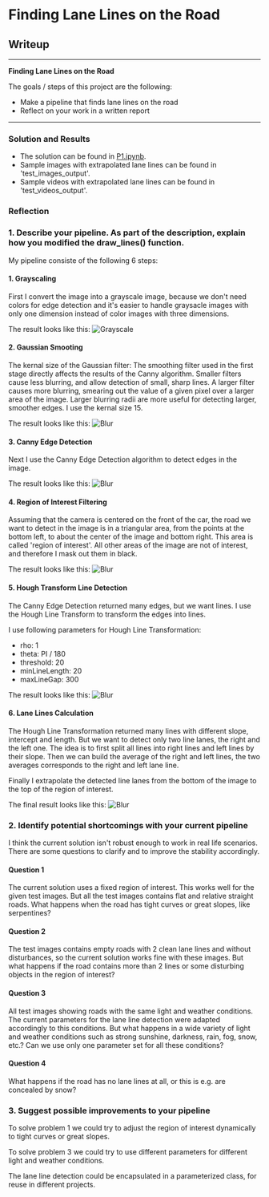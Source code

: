 # **Finding Lane Lines on the Road** 

## Writeup

---

**Finding Lane Lines on the Road**

The goals / steps of this project are the following:
* Make a pipeline that finds lane lines on the road
* Reflect on your work in a written report


[//]: # (Image References)

[img_grayscale]:  ./test_images_output/grayscale.jpg "Grayscale"
[img_blur]:       ./test_images_output/blur.jpg "Blur"
[img_canny]:      ./test_images_output/edge.jpg "Canny"
[img_roi]:        ./test_images_output/roi.jpg "ROI"
[img_hough]:      ./test_images_output/lines.jpg "Hough"
[img_lane_lines]: ./test_images_output/lane_lines.jpg "Lane Lines"

---
### Solution and Results

* The solution can be found in [P1.ipynb](P1.ipynb).
* Sample images with extrapolated lane lines can be found in 'test_images_output'.
* Sample videos with extrapolated lane lines can be found in 'test_videos_output'.

### Reflection

### 1. Describe your pipeline. As part of the description, explain how you modified the draw_lines() function.

My pipeline consiste of the following 6 steps:

#### 1. Grayscaling
First I convert the image into a grayscale image, because we don't need colors for edge detection and it's easier to handle graysacle images with only one dimension instead of color images with three dimensions.

The result looks like this:
![Grayscale][img_grayscale]

#### 2. Gaussian Smooting
The kernal size of the Gaussian filter: The smoothing filter used in the first stage directly affects the results of the Canny algorithm. Smaller filters cause less blurring, and allow detection of small, sharp lines. A larger filter causes more blurring, smearing out the value of a given pixel over a larger area of the image. Larger blurring radii are more useful for detecting larger, smoother edges. 
I use the kernal size 15.

The result looks like this:
![Blur][img_blur]

#### 3. Canny Edge Detection
Next I use the Canny Edge Detection algorithm to detect edges in the image.

The result looks like this:
![Blur][img_canny]

#### 4. Region of Interest Filtering
Assuming that the camera is centered on the front of the car, the road we want to detect in the image is in a triangular area, from the points at the bottom left, to about the center of the image and bottom right. This area is called 'region of interest'. All other areas of the image are not of interest, and therefore I mask out them in black. 

The result looks like this:
![Blur][img_roi]

#### 5. Hough Transform Line Detection
The Canny Edge Detection returned many edges, but we want lines. I use the Hough Line Transform to transform the edges into lines.

I use following parameters for Hough Line Transformation:
* rho: 1
* theta: PI / 180
* threshold: 20
* minLineLength: 20
* maxLineGap: 300

The result looks like this:
![Blur][img_hough]

#### 6. Lane Lines Calculation 
The Hough Line Transformation returned many lines with different slope, intercept and length. But we want to detect only two line lanes, the right and the left one. The idea is to first split all lines into right lines and left lines by their slope. Then we can build the average of the right and left lines, the two averages corresponds to the right and left lane line. 

Finally I extrapolate the detected line lanes from the bottom of the image to the top of the region of interest.

The final result looks like this:
![Blur][img_lane_lines]

### 2. Identify potential shortcomings with your current pipeline
I think the current solution isn't robust enough to work in real life scenarios. There are some questions to clarify and to improve the stability accordingly.

#### Question 1
The current solution uses a fixed region of interest. This works well for the given test images. But all the test images contains flat and relative straight roads. What happens when the road has tight curves or great slopes, like serpentines?

#### Question 2
The test images contains empty roads with 2 clean lane lines and without disturbances, so the current solution works fine with these images. But what happens if the road contains more than 2 lines or some disturbing objects in the region of interest?

#### Question 3
All test images showing roads with the same light and weather conditions. The current parameters for the lane line detection were adapted accordingly to this conditions. But what happens in a wide variety of light and weather conditions such as strong sunshine, darkness, rain, fog, snow, etc.? Can we use only one parameter set for all these conditions?

#### Question 4
What happens if the road has no lane lines at all, or this is e.g. are concealed by snow?

### 3. Suggest possible improvements to your pipeline

To solve problem 1 we could try to adjust the region of interest dynamically to tight curves or great slopes.

To solve problem 3 we could try to use different parameters for different light and weather conditions.

The lane line detection could be encapsulated in a parameterized class, for reuse in different projects.